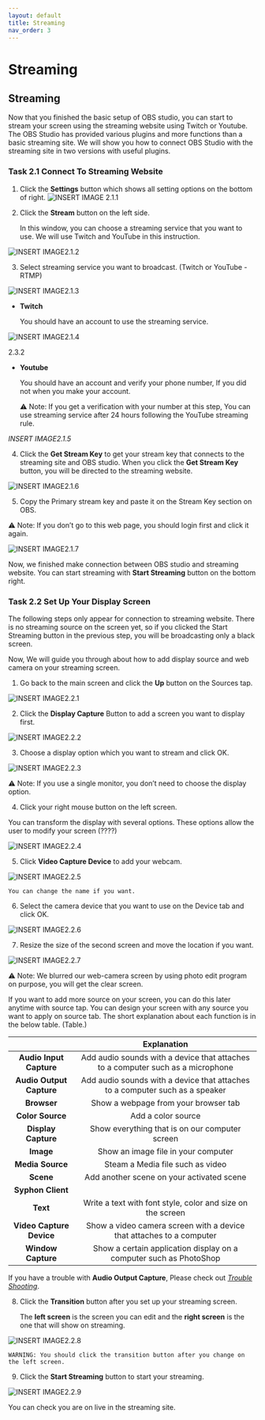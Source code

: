 ```yaml
---
layout: default
title: Streaming
nav_order: 3
---
```

 
# Streaming #

## Streaming ##

Now that you finished the basic setup of OBS studio, you can start to stream your screen using the streaming website using Twitch or Youtube. The OBS Studio has provided various plugins and more functions than a basic streaming site. We will show you how to connect OBS Studio with the streaming site in two versions with useful plugins.

### Task 2.1 Connect To Streaming Website ###

1) Click the **Settings** button which shows all setting options on the bottom of right.
![_INSERT IMAGE 2.1.1_](https://github.com/kailinwei/using-OBS/blob/gh-pages/assets/images/task2.1.1.png?raw=true "OBS Studio Website")    

2) Click the **Stream** button on the left side. 

    In this window, you can choose a streaming service that you want to use. We will use Twitch and YouTube in this instruction.

![_INSERT IMAGE2.1.2_](https://github.com/kailinwei/using-OBS/blob/gh-pages/assets/images/task2.1.2.png?raw=true "OBS Studio Website")

3) Select streaming service you want to broadcast. (Twitch or YouTube - RTMP)

![_INSERT IMAGE2.1.3_](https://github.com/kailinwei/using-OBS/blob/gh-pages/assets/images/task2.1.3.png?raw=true "OBS Studio Website")

* **Twitch**

    
    You should have an account to use the streaming service.


![_INSERT IMAGE2.1.4_](https://github.com/kailinwei/using-OBS/blob/gh-pages/assets/images/task2.1.4.png?raw=true "OBS Studio Website")

2.3.2
* **Youtube**

    You should have an account and verify your phone number, If you did not when you make your account.
    
    :warning: Note: If you get a verification with your number at this step, You can use streaming service after 24 hours following the YouTube streaming rule.

_INSERT IMAGE2.1.5_

4) Click the **Get Stream Key** to get your stream key that connects to the streaming site and OBS studio. 
When you click the **Get Stream Key** button, you will be directed to the streaming website. 

![_INSERT IMAGE2.1.6_](https://github.com/kailinwei/using-OBS/blob/gh-pages/assets/images/task2.1.6.png?raw=true "OBS Studio Website")

5) Copy the Primary stream key and paste it on the Stream Key section on OBS.

:warning: Note: If you don’t go to this web page, you should login first and click it again.


![_INSERT IMAGE2.1.7_](https://github.com/kailinwei/using-OBS/blob/gh-pages/assets/images/task2.1.7.png?raw=true "OBS Studio Website")

Now, we finished make connection between OBS studio and streaming website. You can start streaming with **Start Streaming** button on the bottom right.


### Task 2.2 Set Up Your Display Screen ###

The following steps only appear for connection to streaming website. There is no streaming source on the screen yet, so if you clicked the Start Streaming button in the previous step, you will be broadcasting only a black screen.

Now, We will guide you through about how to add display source and web camera on your streaming screen. 


1) Go back to the main screen and click the **Up** button on the Sources tap.

![_INSERT IMAGE2.2.1_](https://github.com/kailinwei/using-OBS/blob/gh-pages/assets/images/task2.2.1.png?raw=true "OBS Studio Website")

2) Click the **Display Capture** Button to add a screen you want to display first. 

![_INSERT IMAGE2.2.2_](https://github.com/kailinwei/using-OBS/blob/gh-pages/assets/images/task2.2.2.png?raw=true "OBS Studio Website")

3) Choose a display option which you want to stream and click OK.

![_INSERT IMAGE2.2.3_](https://github.com/kailinwei/using-OBS/blob/gh-pages/assets/images/task2.2.3.png?raw=true "OBS Studio Website")

:warning: Note: If you use a single monitor, you don’t need to choose the display option. 

4) Click your right mouse button on the left screen. 

You can transform the display with several options. These options allow the user to modify your screen (????)


![_INSERT IMAGE2.2.4_](https://github.com/kailinwei/using-OBS/blob/gh-pages/assets/images/task2.2.4.png?raw=true "OBS Studio Website")



5) Click **Video Capture Device** to add your webcam. 


![_INSERT IMAGE2.2.5_](https://github.com/kailinwei/using-OBS/blob/gh-pages/assets/images/task2.2.5.png?raw=true "OBS Studio Website")

    You can change the name if you want.

6) Select the camera device that you want to use on the Device tab and click OK.


![_INSERT IMAGE2.2.6_](https://github.com/kailinwei/using-OBS/blob/gh-pages/assets/images/task2.2.6.png?raw=true "OBS Studio Website")

7) Resize the size of the second screen and move the location if you want.

![_INSERT IMAGE2.2.7_](https://github.com/kailinwei/using-OBS/blob/gh-pages/assets/images/task2.2.7png.png?raw=true "OBS Studio Website")


:warning: Note: We blurred our web-camera screen by using photo edit program on purpose, you will get the clear screen.

If you want to add more source on your screen, you can do this later anytime with source tap.
You can design your screen with any source you want to apply on source tab.
The short explanation about each function is in the below table. (Table.)

|      |**Explanation**  |
|:----:|:-----------------:|
|**Audio Input Capture**|Add audio sounds with a device that attaches to a computer such as a microphone |
|**Audio Output Capture**|Add audio sounds with a device that attaches to a computer such as a speaker|
|**Browser**|Show a webpage from your browser tab |
|**Color Source**|Add a color source|
|**Display Capture**| Show everything that is on our computer screen |  
|**Image**| Show an image file in your computer|
|**Media Source**|Steam a Media file such as video|    
|**Scene**| Add another scene on your activated scene|  
|**Syphon Client**||  
|**Text**| Write a text with font style, color and size on the screen|  
|**Video Capture Device**|Show a video camera screen with a device that attaches to a computer|  
|**Window Capture**|Show a certain application display on a computer such as PhotoShop|  


If you have a trouble with **Audio Output Capture**, Please check out *[Trouble Shooting](https://kailinwei.github.io/using-OBS/docs/troubleshooting/)*.


8) Click the **Transition** button after you set up your streaming screen.

    The **left screen** is the screen you can edit and the **right screen** is the one that will show on streaming. 

![_INSERT IMAGE2.2.8_](https://github.com/kailinwei/using-OBS/blob/gh-pages/assets/images/task2.2.8.png?raw=true "OBS Studio Website")

    WARNING: You should click the transition button after you change on the left screen.

9) Click the **Start Streaming** button to start your streaming.

![_INSERT IMAGE2.2.9_](https://github.com/kailinwei/using-OBS/blob/gh-pages/assets/images/task2.2.9.png?raw=true "OBS Studio Website")

You can check you are on live in the streaming site.
